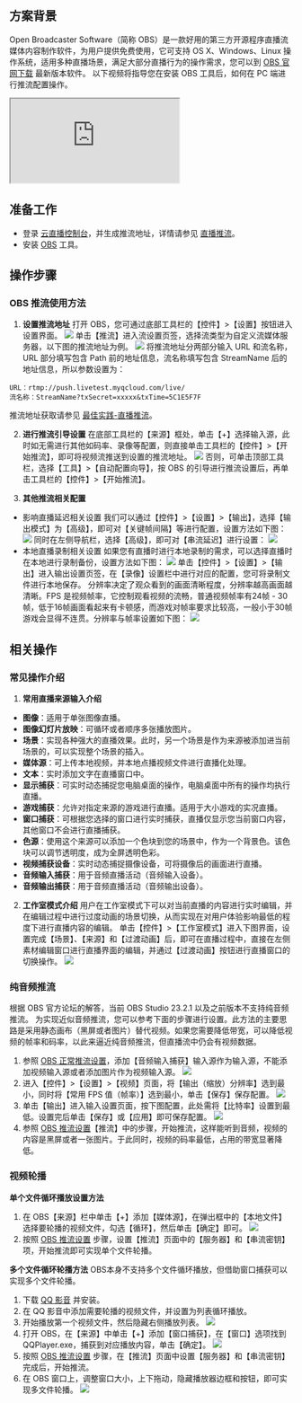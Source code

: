 ## 方案背景
Open Broadcaster Software（简称 OBS）是一款好用的第三方开源程序直播流媒体内容制作软件，为用户提供免费使用，它可支持 OS X、Windows、Linux 操作系统，适用多种直播场景，满足大部分直播行为的操作需求，您可以到 [OBS 官网下载](https://obsproject.com/download?spm=a2c4g.11186623.2.15.6aac1445JPlKR8) 最新版本软件。
以下视频将指导您在安装 OBS 工具后，如何在 PC 端进行推流配置操作。
<div class="doc-video-mod"><iframe src="https://cloud.tencent.com/edu/learning/quick-play/2300-33494?source=gw.doc.media&withPoster=1&notip=1"></iframe></div>

## 准备工作
- 登录 [云直播控制台](https://console.cloud.tencent.com/live)，并生成推流地址，详情请参见 [直播推流](https://cloud.tencent.com/document/product/267/32732)。
- 安装 [OBS](https://obsproject.com/download?spm=a2c4g.11186623.2.15.6aac1445JPlKR8) 工具。

## 操作步骤

### OBS 推流使用方法
 1. **<span id="step1">设置推流地址</span>**
打开 OBS，您可通过底部工具栏的【控件】>【设置】按钮进入设置界面。
![](https://main.qcloudimg.com/raw/bb56d17d6ad49d6b0293331c36a7f4ca.jpg)
单击【推流】进入流设置页签，选择流类型为自定义流媒体服务器，以下图的推流地址为例。
![](https://main.qcloudimg.com/raw/8c7108d332d6afd0ec568e240b1edbac.png)
将推流地址分两部分输入 URL 和流名称， URL 部分填写包含 Path 前的地址信息，流名称填写包含 StreamName 后的地址信息，所以参数设置为：
```
URL：rtmp://push.livetest.myqcloud.com/live/
流名称：StreamName?txSecret=xxxxx&txTime=5C1E5F7F
```
推流地址获取请参见 [最佳实践-直播推流](https://cloud.tencent.com/document/product/267/32732)。

 2. **<span id="step2">进行推流引导设置</span>**
在底部工具栏的【来源】框处，单击【+】选择输入源，此时如无需进行其他如码率、录像等配置，则直接单击工具栏的【控件】>【开始推流】，即可将视频流推送到设置的推流地址。
![](https://main.qcloudimg.com/raw/687c26120d13f99078df3e1a8c95d26d.jpg)
否则，可单击顶部工具栏，选择【工具】>【自动配置向导】，按 OBS 的引导进行推流设置后，再单击工具栏的【控件】>【开始推流】。

 3. **其他推流相关配置**
- 影响直播延迟相关设置
我们可以通过【控件】>【设置】>【输出】，选择【输出模式】为【高级】，即可对【关键帧间隔】等进行配置，设置方法如下图：
![](https://main.qcloudimg.com/raw/db740cb6108b6d75ec6a6aaaa67a96f1.png)
同时在左侧导航栏，选择【高级】，即可对【串流延迟】进行设置：
![](https://main.qcloudimg.com/raw/d6bd0151ec47bcf8c2e1462e608fbea3.png)
- 本地直播录制相关设置
 如果您有直播时进行本地录制的需求，可以选择直播时在本地进行录制备份，设置方法如下图：
![](https://main.qcloudimg.com/raw/5e15b631189610af515eae7a74e8e42b.png)
单击【控件】>【设置】>【输出】进入输出设置页签，在【录像】设置栏中进行对应的配置，您可将录制文件进行本地保存。
分辨率决定了观众看到的画面清晰程度，分辨率越高画面越清晰。FPS 是视频帧率，它控制观看视频的流畅，普通视频帧率有24帧 - 30帧，低于16帧画面看起来有卡顿感，而游戏对帧率要求比较高，一般小于30帧游戏会显得不连贯。分辨率与帧率设置如下图：
![](https://main.qcloudimg.com/raw/c20f935c1317310de656691422bcfa09.png)


## 相关操作
### 常见操作介绍
1. **常用直播来源输入介绍**
 - **图像**：适用于单张图像直播。
 - **图像幻灯片放映**：可循环或者顺序多张播放图片。
 - **场景**：实现各种强大的直播效果。此时，另一个场景是作为来源被添加进当前场景的，可以实现整个场景的插入。
 - **媒体源**：可上传本地视频，并本地点播视频文件进行直播化处理。
 - **文本**：实时添加文字在直播窗口中。
 - **显示捕获**：可实时动态捕捉您电脑桌面的操作，电脑桌面中所有的操作均执行直播。
 - **游戏捕获**：允许对指定来源的游戏进行直播。适用于大小游戏的实况直播。
 - **窗口捕获**：可根据您选择的窗口进行实时捕获，直播仅显示您当前窗口内容，其他窗口不会进行直播捕获。
 - **色源**：使用这个来源可以添加一个色块到您的场景中，作为一个背景色。该色块可以调节透明度，成为全屏透明色彩。
 - **视频捕获设备**：实时动态捕捉摄像设备，可将摄像后的画面进行直播。
 - **音频输入捕获**：用于音频直播活动（音频输入设备）。
 - **音频输出捕获**：用于音频直播活动（音频输出设备）。

2. **工作室模式介绍**
用户在工作室模式下可以对当前直播的内容进行实时编辑，并在编辑过程中进行过度动画的场景切换，从而实现在对用户体验影响最低的程度下进行直播内容的编辑。
单击【控件】>【工作室模式】进入下图界面，设置完成【场景】、【来源】和【过渡动画】后，即可在直播过程中，直接在左侧素材编辑窗口进行直播界面的编辑，并通过【过渡动画】按钮进行直播窗口的切换操作。
![](https://main.qcloudimg.com/raw/10b3ff223f2fa2e251a8cc81a73b3c4e.jpg)

### 纯音频推流
根据 OBS 官方论坛的解答，当前 OBS Studio 23.2.1 以及之前版本不支持纯音频推流。
为实现近似音频推流，您可以参考下面的步骤进行设置。此方法的主要思路是采用静态画布（黑屏或者图片）替代视频。如果您需要降低带宽，可以降低视频的帧率和码率，以此来逼近纯音频推流，但直播流中仍会有视频数据。
1. 参照 [OBS 正常推流设置](#step2)，添加【音频输入捕获】输入源作为输入源，不能添加视频输入源或者添加图片作为视频输入源。
![](https://main.qcloudimg.com/raw/21116cde57bc4bf6cdddf3fa2d8447f4.jpg)
2. 进入【控件】>【设置】>【视频】页面，将【输出（缩放）分辨率】选到最小，同时将【常用 FPS 值（帧率）】选到最小，单击【保存】保存配置。
![](https://main.qcloudimg.com/raw/f6e083782a33a81e9629eaf7309b5751.png)
3. 单击【输出】进入输入设置页面，按下图配置，此处需将【比特率】设置到最低。设置完后单击【保存】或【应用】即可保存配置。
![](https://main.qcloudimg.com/raw/7fedc4f956950a3a2d6489f0cc44d441.png)
4. 参照 [OBS 推流设置](#step1)【推流】中的步骤，开始推流，这样能听到音频，视频的内容是黑屏或者一张图片。于此同时，视频的码率最低，占用的带宽显著降低。

### 视频轮播
**单个文件循环播放设置方法**
1. 在 OBS【来源】栏中单击【+】添加【媒体源】，在弹出框中的【本地文件】选择要轮播的视频文件，勾选【循环】，然后单击【确定】即可。
![](https://main.qcloudimg.com/raw/17507b2c441d56d02a6c59b1641e2748.png)
2. 按照 [OBS 推流设置](#step1) 步骤，设置【推流】页面中的【服务器】和【串流密钥】项，开始推流即可实现单个文件轮播。

**多个文件循环轮播方法**
OBS本身不支持多个文件循环播放，但借助窗口捕获可以实现多个文件轮播。
1. 下载 [QQ 影音](https://player.qq.com/) 并安装。
2. 在 QQ 影音中添加需要轮播的视频文件，并设置为列表循环播放。
3. 开始播放第一个视频文件，然后隐藏右侧播放列表。
![](https://main.qcloudimg.com/raw/35d667f61f2d620670a865f54dc56ad4.png)
4. 打开 OBS，在【来源】中单击【+】添加【窗口捕获】，在【窗口】选项找到 QQPlayer.exe，捕获到对应播放内容，单击【确定】。
![](https://main.qcloudimg.com/raw/ae237a3d479dbd9926744d45d57f0e89.jpg)
5. 按照 [OBS 推流设置](#step1) 步骤，在【推流】页面中设置【服务器】和【串流密钥】完成后，开始推流。
6. 在 OBS 窗口上，调整窗口大小，上下拖动，隐藏播放器边框和按钮，即可实现多文件轮播。
![](https://main.qcloudimg.com/raw/928a5d147258e0ae8a4cb0a5098ee3d1.jpg)

